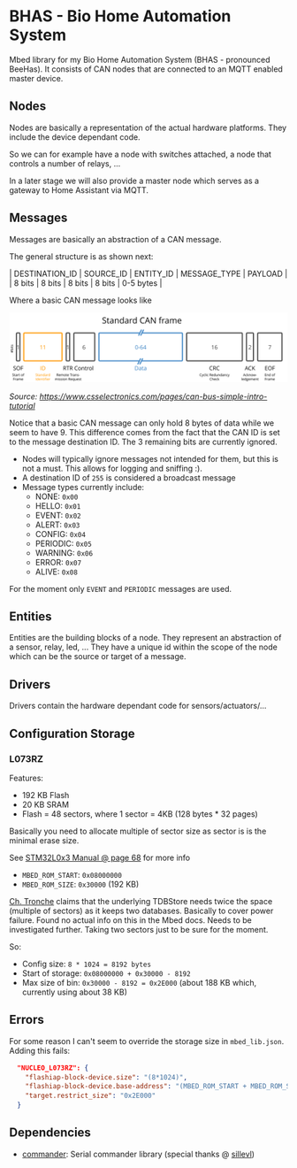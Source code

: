 # BHAS - Bio Home Automation System

Mbed library for my Bio Home Automation System (BHAS - pronounced BeeHas). It consists of CAN nodes that are connected to an MQTT enabled master device.

## Nodes

Nodes are basically a representation of the actual hardware platforms. They include the device dependant code.

So we can for example have a node with switches attached, a node that controls a number of relays, ...

In a later stage we will also provide a master node which serves as a gateway to Home Assistant via MQTT.

## Messages

Messages are basically an abstraction of a CAN message.

The general structure is as shown next:

| DESTINATION_ID | SOURCE_ID | ENTITY_ID | MESSAGE_TYPE | PAYLOAD |
| 8 bits         | 8 bits    | 8 bits    | 8 bits       | 0-5 bytes |

Where a basic CAN message looks like

![CAN Format](./img/can-format.svg)

*Source: https://www.csselectronics.com/pages/can-bus-simple-intro-tutorial*

Notice that a basic CAN message can only hold 8 bytes of data while we seem to have 9. This difference comes from the fact that the CAN ID is set to the message destination ID. The 3 remaining bits are currently ignored.

* Nodes will typically ignore messages not intended for them, but this is not a must. This allows for logging and sniffing :).
* A destination ID of `255` is considered a broadcast message
* Message types currently include:
  * NONE: `0x00`
  * HELLO: `0x01`
  * EVENT: `0x02`
  * ALERT: `0x03`
  * CONFIG: `0x04`
  * PERIODIC: `0x05`
  * WARNING: `0x06`
  * ERROR: `0x07`
  * ALIVE: `0x08`

For the moment only `EVENT` and `PERIODIC` messages are used.

## Entities

Entities are the building blocks of a node. They represent an abstraction of a sensor, relay, led, ... They have a unique id within the scope of the node which can be the source or target of a message.

## Drivers

Drivers contain the hardware dependant code for sensors/actuators/...

## Configuration Storage

### L073RZ

Features:

* 192 KB Flash
* 20 KB SRAM
* Flash = 48 sectors, where 1 sector = 4KB (128 bytes * 32 pages)

Basically you need to allocate multiple of sector size as sector is is the minimal erase size.

See [STM32L0x3 Manual @ page 68](https://www.st.com/resource/en/reference_manual/rm0367-ultralowpower-stm32l0x3-advanced-armbased-32bit-mcus-stmicroelectronics.pdf) for more info

* `MBED_ROM_START`: `0x08000000`
* `MBED_ROM_SIZE`: `0x30000` (192 KB)

[Ch. Tronche](https://tronche.com/blog/2020/03/mbed-flashiap-tdbstore-and-stm32f4-internal-flash/) claims that the underlying TDBStore needs twice the space (multiple of sectors) as it keeps two databases. Basically to cover power failure. Found no actual info on this in the Mbed docs. Needs to be investigated further. Taking two sectors just to be sure for the moment.

So:

* Config size: `8 * 1024 = 8192 bytes`
* Start of storage: `0x08000000 + 0x30000 - 8192`
* Max size of bin: `0x30000 - 8192 = 0x2E000` (about 188 KB which, currently using about 38 KB)

## Errors

For some reason I can't seem to override the storage size in `mbed_lib.json`. Adding this fails:

```json
  "NUCLEO_L073RZ": {
    "flashiap-block-device.size": "(8*1024)",
    "flashiap-block-device.base-address": "(MBED_ROM_START + MBED_ROM_SIZE - (8*1024))",
    "target.restrict_size": "0x2E000"
  }
```

## Dependencies

* [commander](https://github.com/BioBoost/mbed-commander): Serial commander library (special thanks @ [sillevl](https://github.com/sillevl))
